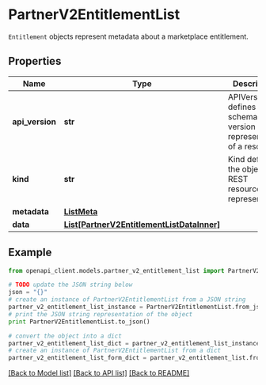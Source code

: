 # PartnerV2EntitlementList

`Entitlement` objects represent metadata about a marketplace entitlement.

## Properties
Name | Type | Description | Notes
------------ | ------------- | ------------- | -------------
**api_version** | **str** | APIVersion defines the schema version of this representation of a resource. | [readonly] 
**kind** | **str** | Kind defines the object this REST resource represents. | [readonly] 
**metadata** | [**ListMeta**](ListMeta.md) |  | 
**data** | [**List[PartnerV2EntitlementListDataInner]**](PartnerV2EntitlementListDataInner.md) |  | 

## Example

```python
from openapi_client.models.partner_v2_entitlement_list import PartnerV2EntitlementList

# TODO update the JSON string below
json = "{}"
# create an instance of PartnerV2EntitlementList from a JSON string
partner_v2_entitlement_list_instance = PartnerV2EntitlementList.from_json(json)
# print the JSON string representation of the object
print PartnerV2EntitlementList.to_json()

# convert the object into a dict
partner_v2_entitlement_list_dict = partner_v2_entitlement_list_instance.to_dict()
# create an instance of PartnerV2EntitlementList from a dict
partner_v2_entitlement_list_form_dict = partner_v2_entitlement_list.from_dict(partner_v2_entitlement_list_dict)
```
[[Back to Model list]](../ccloud/README.md#documentation-for-models) [[Back to API list]](../ccloud/README.md#documentation-for-api-endpoints) [[Back to README]](../ccloud/README.md)


